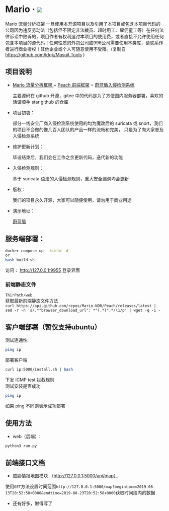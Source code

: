 # Mario · ![](https://img.shields.io/github/license/Mario-NDR/Mario)
Mario 流量分析框架
一旦使用本开源项目以及引用了本项目或包含本项目代码的公司因为违反劳动法（包括但不限定非法裁员、超时用工、雇佣童工等）在任何法律诉讼中败诉的，项目作者有权利追讨本项目的使用费，或者直接不允许使用任何包含本项目的源代码！任何性质的外包公司或996公司需要使用本类库，请联系作者进行商业授权！其他企业或个人可随意使用不受限。(复制自 https://github.com/ldqk/Masuit.Tools )
## 项目说明

- [Mario 流量分析框架 ](https://github.com/Mario-NDR/Mario/)+ [Peach 前端框架](https://github.com/Mario-NDR/Peach) = [蔚蓝盾入侵检测系统](https://github.com/Mario-NDR/)

  主要源码在 github 开源，gitee 中的代码是为了方便国内服务器部署，喜欢的话请顺手 star github 的仓库

- 项目初衷：

  部分一线安全厂商入侵检测系统使用的均为魔改后的 suricata 或 snort，我们的项目不会做的像几百人团队的产品一样的流畅和完美， 只是为了向大家普及入侵检测系统

- 维护更新计划：

  毕设结束后，我们会在工作之余更新代码，迭代新的功能

- 入侵检测规则：

  基于 suricata 语法的入侵检测规则，重大安全漏洞均会更新

- 版权：

  我们的项目永久开源，大家可以随便使用，请勿用于商业用途

- 演示地址：

  [蔚蓝盾](http://fenglipaipai.xyz)

## 服务端部署：
```bash
docker-compose up --build -d 
or 
bash build.sh
```
访问：
http://127.0.0.1:9955 登录界面  

### 前端静态文件
`ThirPath/web`  
获取最新前端静态文件方法  
`curl https://api.github.com/repos/Mario-NDR/Peach/releases/latest | sed -r -n 's/.*"browser_download_url": *"(.*)".*/\1/p' | wget -q -i -`

## 客户端部署（暂仅支持ubuntu）
测试连通性:
```bash
ping ip
```
部署客户端
```bash
curl ip:5000/install.sh | bash
```
下发 ICMP test 拦截规则  
测试安装是否成功  
```bash
ping ip
```
如果 ping 不同则表示成功部署
## 使用方法
- web（后端）：
```python
python3 run.py
```
## 前端接口文档
- 威胁情报地图模块 （http://127.0.0.1:5000/api/map）

使用`GET`方法设置时间范围`http://127.0.0.1:5000/map?begintime=2019-08-13T20:52:58+0000&endtime=2019-08-23T20:52:58+0000`获取时间段内的数据

- 还有好多，懒得写了
